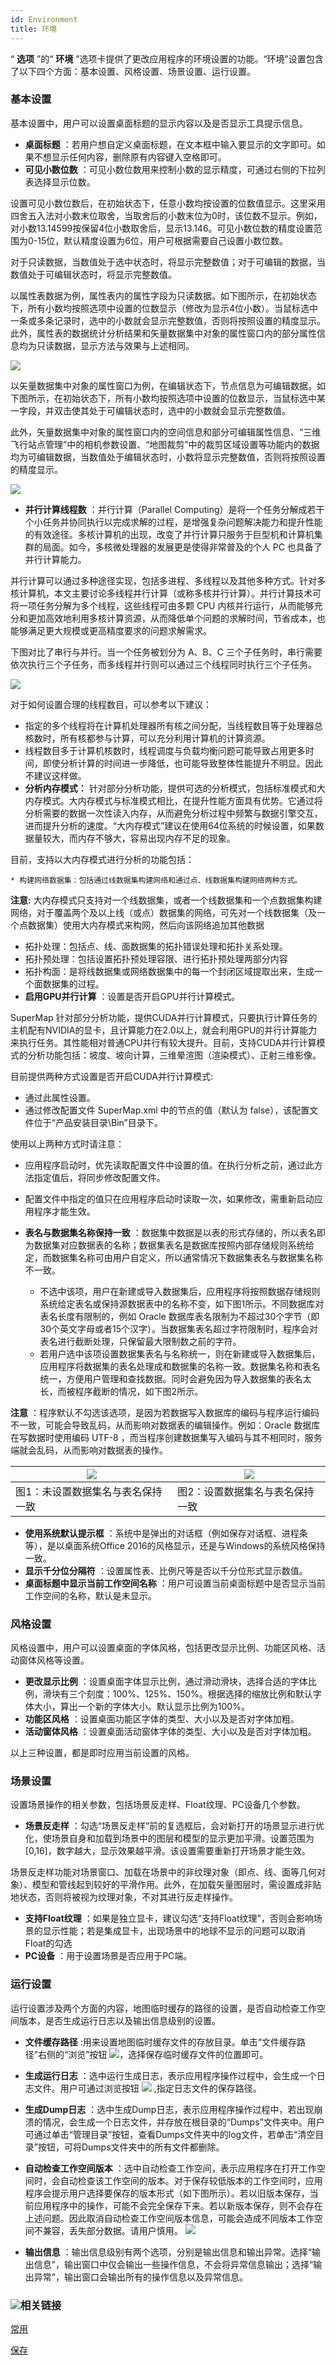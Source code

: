```yaml
---
id: Environment
title: 环境
---
```

“ **选项** ”的“ **环境** ”选项卡提供了更改应用程序的环境设置的功能。“环境”设置包含了以下四个方面：基本设置、风格设置、场景设置、运行设置。

### 基本设置

基本设置中，用户可以设置桌面标题的显示内容以及是否显示工具提示信息。

  * **桌面标题** ：若用户想自定义桌面标题，在文本框中输入要显示的文字即可。如果不想显示任何内容，删除原有内容键入空格即可。
  * **可见小数位数** ：可见小数位数用来控制小数的显示精度，可通过右侧的下拉列表选择显示位数。 

设置可见小数位数后，在初始状态下，任意小数均按设置的位数值显示。这里采用四舍五入法对小数末位取舍，当取舍后的小数末位为0时，该位数不显示。例如，对小数13.14599按保留4位小数取舍后，显示13.146。可见小数位数的精度设置范围为0-15位，默认精度设置为6位，用户可根据需要自己设置小数位数。

对于只读数据，当数值处于选中状态时，将显示完整数值；对于可编辑的数据，当数值处于可编辑状态时，将显示完整数值。

以属性表数据为例，属性表内的属性字段为只读数据。如下图所示，在初始状态下，所有小数均按照选项中设置的位数显示（修改为显示4位小数）。当鼠标选中一条或多条记录时，选中的小数就会显示完整数值，否则将按照设置的精度显示。此外，属性表的数据统计分析结果和矢量数据集中对象的属性窗口内的部分属性信息均为只读数据，显示方法与效果与上述相同。

![](img/DecimalPrecRead.png)  

  
以矢量数据集中对象的属性窗口为例，在编辑状态下，节点信息为可编辑数据。如下图所示，在初始状态下，所有小数均按照选项中设置的位数显示，当鼠标选中某一字段，并双击使其处于可编辑状态时，选中的小数就会显示完整数值。

此外，矢量数据集中对象的属性窗口内的空间信息和部分可编辑属性信息、“三维飞行站点管理”中的相机参数设置、“地图裁剪”中的裁剪区域设置等功能内的数据均为可编辑数据，当数值处于编辑状态时，小数将显示完整数值，否则将按照设置的精度显示。

![](img/DecimalPrecWrite.png)  

* **并行计算线程数** ：并行计算（Parallel Computing）是将一个任务分解成若干个小任务并协同执行以完成求解的过程，是增强复杂问题解决能力和提升性能的有效途径。多核计算机的出现，改变了并行计算只服务于巨型机和计算机集群的局面。如今，多核微处理器的发展更是使得非常普及的个人 PC 也具备了并行计算能力。 

并行计算可以通过多种途径实现，包括多进程、多线程以及其他多种方式。针对多核计算机，本文主要讨论多线程并行计算（或称多核并行计算）。并行计算技术可将一项任务分解为多个线程，这些线程可由多颗
CPU 内核并行运行，从而能够充分和更加高效地利用多核计算资源，从而降低单个问题的求解时间，节省成本，也能够满足更大规模或更高精度要求的问题求解需求。

下图对比了串行与并行。当一个任务被划分为 A、B、C 三个子任务时，串行需要依次执行三个子任务，而多线程并行则可以通过三个线程同时执行三个子任务。

![](img/ParallelComputing_1.png)  

  
对于如何设置合理的线程数目，可以参考以下建议：

  * 指定的多个线程将在计算机处理器所有核之间分配，当线程数目等于处理器总核数时，所有核都参与计算，可以充分利用计算机的计算资源。 
  * 线程数目多于计算机核数时，线程调度与负载均衡问题可能导致占用更多时间，即使分析计算的时间进一步降低，也可能导致整体性能提升不明显。因此不建议这样做。
  * **分析内存模式：** 针对部分分析功能，提供可选的分析模式，包括标准模式和大内存模式。大内存模式与标准模式相比，在提升性能方面具有优势。它通过将分析需要的数据一次性读入内存，从而避免分析过程中频繁与数据引擎交互，进而提升分析的速度。“大内存模式”建议在使用64位系统的时候设置，如果数据量较大，而内存不够大，容易出现内存不足的现象。

目前，支持以大内存模式进行分析的功能包括：

    * 构建网络数据集：包括通过线数据集构建网络和通过点、线数据集构建网络两种方式。 

**注意:**
大内存模式只支持对一个线数据集，或者一个线数据集和一个点数据集构建网络，对于覆盖两个及以上线（或点）数据集的网络，可先对一个线数据集（及一个点数据集）使用大内存模式来构网，然后向该网络追加其他数据

  * 拓扑处理：包括点、线、面数据集的拓扑错误处理和拓扑关系处理。
  * 拓扑预处理：包括设置拓扑预处理容限、进行拓扑预处理两部分内容
  * 拓扑构面：是将线数据集或网络数据集中的每一个封闭区域提取出来，生成一个面数据集的过程。
  * **启用GPU并行计算** ：设置是否开启GPU并行计算模式。 

SuperMap
针对部分分析功能，提供CUDA并行计算模式，只要执行计算任务的主机配有NVIDIA的显卡，且计算能力在2.0以上，就会利用GPU的并行计算能力来执行任务。其性能相对普通CPU并行有较大提升。目前，支持CUDA并行计算模式的分析功能包括：坡度、坡向计算，三维晕渲图（渲染模式）、正射三维影像。

目前提供两种方式设置是否开启CUDA并行计算模式:

  * 通过此属性设置。
  * 通过修改配置文件 SuperMap.xml 中的<IsCUDAComputingEnabled></IsCUDAComputingEnabled>节点的值（默认为 false），该配置文件位于“产品安装目录\Bin”目录下。

使用以上两种方式时请注意：

  * 应用程序启动时，优先读取配置文件中设置的值。在执行分析之前，通过此方法指定值后，将同步修改配置文件。 
  * 配置文件中指定的值只在应用程序启动时读取一次，如果修改，需重新启动应用程序才能生效。 
  * **表名与数据集名称保持一致** ：数据集中数据是以表的形式存储的，所以表名即为数据集对应数据表的名称；数据集表名是数据库按照内部存储规则系统给定，而数据集名称可由用户自定义，所以通常情况下数据集表名与数据集名称不一致。

    * 不选中该项，用户在新建或导入数据集后，应用程序将按照数据存储规则系统给定表名或保持源数据表中的名称不变，如下图1所示。不同数据库对表名长度有限制的，例如 Oracle 数据库表名限制为不超过30个字节（即30个英文字母或者15个汉字）。当数据集表名超过字符限制时，程序会对表名进行截断处理，只保留最大限制数之前的字符。
    * 若用户选中该项设置数据集表名与名称统一，则在新建或导入数据集后，应用程序将数据集的表名处理成和数据集的名称一致。数据集名称和表名统一，方便用户管理和查找数据。同时会避免因为导入数据集的表名太长，而被程序截断的情况，如下图2所示。

**注意** ：程序默认不勾选该选项，是因为若数据写入数据库的编码与程序运行编码不一致，可能会导致乱码，从而影响对数据表的编辑操作。例如：Oracle
数据库在写数据时使用编码 UTF-8 ，而当程序创建数据集写入编码与其不相同时，服务端就会乱码，从而影响对数据表的操作。  

![](img/SameName1.png) | ![](img/SameName2.png)  
---|---  
图1：未设置数据集名与表名保持一致 | 图2：设置数据集名与表名保持一致  
  * **使用系统默认提示框** ：系统中是弹出的对话框（例如保存对话框、进程条等），是以桌面系统Office 2016的风格显示，还是与Windows的系统风格保持一致。
  * **显示千分位分隔符** ：设置属性表、比例尺等是否以千分位形式显示数值。
  * **桌面标题中显示当前工作空间名称** ：用户可设置当前桌面标题中是否显示当前工作空间的名称，默认是未显示。

### 风格设置

风格设置中，用户可以设置桌面的字体风格，包括更改显示比例、功能区风格、活动窗体风格等设置。

  * **更改显示比例** ：设置桌面字体显示比例，通过滑动滑块，选择合适的字体比例，滑块有三个刻度：100%、125%、150%。根据选择的缩放比例和默认字体大小，算出一个新的字体大小。默认显示比例为100%。 
  * **功能区风格** ：设置桌面功能区字体的类型、大小以及是否对字体加粗。 
  * **活动窗体风格** ：设置桌面活动窗体字体的类型、大小以及是否对字体加粗。 

以上三种设置，都是即时应用当前设置的风格。

### 场景设置

设置场景操作的相关参数，包括场景反走样、Float纹理、PC设备几个参数。

  * **场景反走样** ：勾选“场景反走样”前的复选框后，会对新打开的场景显示进行优化，使场景自身和加载到场景中的图层和模型的显示更加平滑。设置范围为 [0,16]，数字越大，显示效果越平滑。该设置需要重新打开场景才能生效。 

场景反走样功能对场景窗口、加载在场景中的非纹理对象（即点、线、面等几何对象）、模型和管线起到较好的平滑作用。此外，在加载矢量图层时，需设置成非贴地状态，否则将被视为纹理对象，不对其进行反走样操作。

  * **支持Float纹理** ：如果是独立显卡，建议勾选“支持Float纹理”，否则会影响场景的显示性能；若是集成显卡，出现场景中的地球不显示的问题可以取消Float的勾选
  * **PC设备** ：用于设置场景是否应用于PC端。

### 运行设置

运行设置涉及两个方面的内容，地图临时缓存的路径的设置，是否自动检查工作空间版本，是否生成运行日志以及输出信息级别的设置。

  * **文件缓存路径** :用来设置地图临时缓存文件的存放目录。单击“文件缓存路径”右侧的“浏览”按钮 ![](img/browse.png)，选择保存临时缓存文件的位置即可。
  * **生成运行日志** ：选中运行生成日志，表示应用程序操作过程中，会生成一个日志文件。用户可通过浏览按钮 ![](img/browse.png) ,指定日志文件的保存路径。
  * **生成Dump日志** ：选中生成Dump日志，表示应用程序操作过程中，若出现崩溃的情况，会生成一个日志文件，并存放在根目录的“Dumps”文件夹中。用户可通过单击“管理目录”按钮，查看Dumps文件夹中的log文件，若单击“清空目录”按钮，可将Dumps文件夹中的所有文件都删除。
  * **自动检查工作空间版本** ：选中自动检查工作空间，表示应用程序在打开工作空间时，会自动检查该工作空间的版本。对于保存较低版本的工作空间时，应用程序会提示用户选择要保存的版本形式（如下图所示）。若以旧版本保存，当前应用程序中的操作，可能不会完全保存下来。若以新版本保存，则不会存在上述问题。因此取消自动检查工作空间版本信息，可能会造成不同版本工作空间不兼容，丢失部分数据。请用户慎用。  ![](img/WSPVersionCheck.png)  
 
  * **输出信息** ：输出信息级别有两个选项，分别是输出信息和输出异常。选择“输出信息”，输出窗口中仅会输出一些操作信息，不会将异常信息输出；选择“输出异常”，输出窗口会输出所有的操作信息以及异常信息。

### ![](img/seealso.png)相关链接

 [常用](General)

 [保存](AutoSavel)


